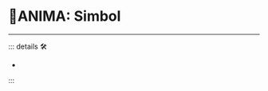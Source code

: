 # 💜<anima>ANIMA: Simbol</anima>

---

<!-- =================================================== -->
<!-- =================================================== -->
<!-- =================================================== -->
<!-- =================================================== -->
<!-- =================================================== -->
::: details 🛠

-

:::
